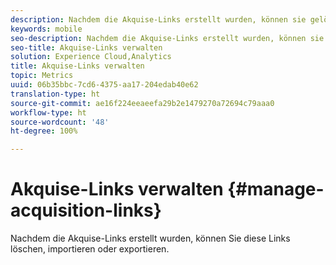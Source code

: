 ```yaml
---
description: Nachdem die Akquise-Links erstellt wurden, können sie gelöscht, importiert oder exportiert werden.
keywords: mobile
seo-description: Nachdem die Akquise-Links erstellt wurden, können sie gelöscht, importiert oder exportiert werden.
seo-title: Akquise-Links verwalten
solution: Experience Cloud,Analytics
title: Akquise-Links verwalten
topic: Metrics
uuid: 06b35bbc-7cd6-4375-aa17-204edab40e62
translation-type: ht
source-git-commit: ae16f224eeaeefa29b2e1479270a72694c79aaa0
workflow-type: ht
source-wordcount: '48'
ht-degree: 100%

---
```



# Akquise-Links verwalten {#manage-acquisition-links}

Nachdem die Akquise-Links erstellt wurden, können Sie diese Links löschen, importieren oder exportieren.